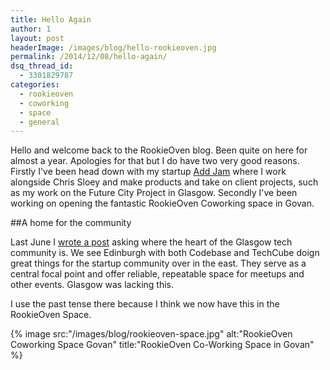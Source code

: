 ```yaml
---
title: Hello Again
author: 1
layout: post
headerImage: /images/blog/hello-rookieoven.jpg
permalink: /2014/12/08/hello-again/
dsq_thread_id:
  - 3301829787
categories:
  - rookieoven
  - coworking
  - space
  - general
---
```

Hello and welcome back to the RookieOven blog. Been quite on here for almost a year. Apologies for that but I do have two very good reasons. Firstly I've been head down with my startup [Add Jam](https://addjam.com) where I work alongside Chris Sloey and make products and take on client projects, such as my work on the Future City Project in Glasgow. Secondly I've been working on opening the fantastic RookieOven Coworking space in Govan.

##A home for the community

Last June I [wrote a post](http://rookieoven.com/2014/06/18/where-is-the-heart-of-the-glasgow-tech-community/) asking where the heart of the Glasgow tech community is. We see Edinburgh with both Codebase and TechCube doign great things for the startup community over in the east. They serve as a central focal point and offer reliable, repeatable space for meetups and other events. Glasgow was lacking this.

I use the past tense there because I think we now have this in the RookieOven Space.

{% image src:"/images/blog/rookieoven-space.jpg" alt:"RookieOven Coworking Space Govan" title:"RookieOven Co-Working Space in Govan" %}





